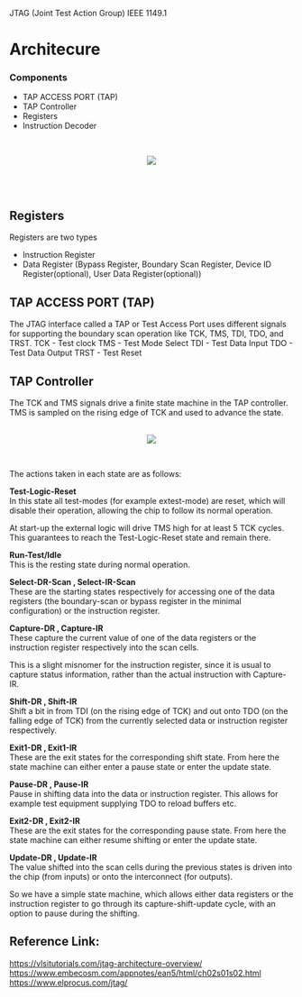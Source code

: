 JTAG (Joint Test Action Group) IEEE 1149.1<br />
# Architecure<br />
### Components
- TAP ACCESS PORT (TAP)
- TAP Controller
- Registers
- Instruction Decoder
<br />
<p align="center"><img src="https://github.com/MuntasirBabul/DFT/assets/100906324/7a26ebcd-52c5-44cd-b2ba-3532f355eb24" /></p><br /><br />

## Registers
Registers are two types
- Instruction Register
- Data Register (Bypass Register, Boundary Scan Register, Device ID Register(optional), User Data Register(optional))

## TAP ACCESS PORT (TAP)
The JTAG interface called a TAP or Test Access Port uses different signals for supporting the boundary scan operation like TCK, TMS, TDI, TDO, and TRST.
TCK - Test clock
TMS - Test Mode Select
TDI - Test Data Input
TDO - Test Data Output
TRST - Test Reset

## TAP Controller
The TCK and TMS signals drive a finite state machine in the TAP controller. TMS is sampled on the rising edge of TCK and used to advance the state.
<br />
<br />
<p align="center">
<img src="https://github.com/MuntasirBabul/DFT/assets/100906324/6f9d52a3-523f-4b61-b32b-ae8e4b3c0126" />
</p>
<br />

The actions taken in each state are as follows:

**Test-Logic-Reset**<br />
In this state all test-modes (for example extest-mode) are reset, which will disable their operation, allowing the chip to follow its normal operation.

At start-up the external logic will drive TMS high for at least 5 TCK cycles. This guarantees to reach the Test-Logic-Reset state and remain there.

**Run-Test/Idle**<br />
This is the resting state during normal operation.

**Select-DR-Scan , Select-IR-Scan**<br />
These are the starting states respectively for accessing one of the data registers (the boundary-scan or bypass register in the minimal configuration) or the instruction register.

**Capture-DR , Capture-IR**<br />
These capture the current value of one of the data registers or the instruction register respectively into the scan cells.

This is a slight misnomer for the instruction register, since it is usual to capture status information, rather than the actual instruction with Capture-IR.

**Shift-DR , Shift-IR**<br />
Shift a bit in from TDI (on the rising edge of TCK) and out onto TDO (on the falling edge of TCK) from the currently selected data or instruction register respectively.

**Exit1-DR , Exit1-IR**<br />
These are the exit states for the corresponding shift state. From here the state machine can either enter a pause state or enter the update state.

**Pause-DR , Pause-IR**<br />
Pause in shifting data into the data or instruction register. This allows for example test equipment supplying TDO to reload buffers etc.

**Exit2-DR , Exit2-IR**<br />
These are the exit states for the corresponding pause state. From here the state machine can either resume shifting or enter the update state.

**Update-DR , Update-IR**<br />
The value shifted into the scan cells during the previous states is driven into the chip (from inputs) or onto the interconnect (for outputs).

So we have a simple state machine, which allows either data registers or the instruction register to go through its capture-shift-update cycle, with an option to pause during the shifting.
 
## Reference Link:
https://vlsitutorials.com/jtag-architecture-overview/ <br />
https://www.embecosm.com/appnotes/ean5/html/ch02s01s02.html <br />
https://www.elprocus.com/jtag/ <br />
